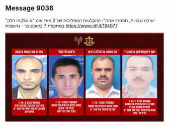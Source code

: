 ## Message 9036

"יש לנו שבויות, תפסתי אחת":
ההקלטות המפלילות של 2 מורי אונר"א שלקחו חלק במתקפת 7 באוקטובר - נחשפות
https://www.idf.il/184077

![Photo](9036/9036_photo.jpg)
